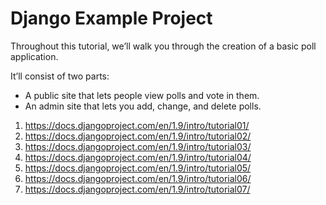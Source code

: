 # Django Example Project

Throughout this tutorial, we’ll walk you through the creation of a basic poll application.

It’ll consist of two parts:

* A public site that lets people view polls and vote in them.
* An admin site that lets you add, change, and delete polls.

1. https://docs.djangoproject.com/en/1.9/intro/tutorial01/
2. https://docs.djangoproject.com/en/1.9/intro/tutorial02/
3. https://docs.djangoproject.com/en/1.9/intro/tutorial03/
4. https://docs.djangoproject.com/en/1.9/intro/tutorial04/
5. https://docs.djangoproject.com/en/1.9/intro/tutorial05/
6. https://docs.djangoproject.com/en/1.9/intro/tutorial06/
7. https://docs.djangoproject.com/en/1.9/intro/tutorial07/
